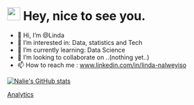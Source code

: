 
<h1><img src="https://emojis.slackmojis.com/emojis/images/1531849430/4246/blob-sunglasses.gif?1531849430" width="30"/> Hey, nice to see you.</h1>


- 👋 Hi, I’m @Linda
- 👀 I’m interested in: Data, statistics and Tech
- 🌱 I’m currently learning:  Data Science
- 💞️ I’m looking to collaborate on  ..(nothing yet..)
- 📫 How to reach me : www.linkedin.com/in/linda-nalweyiso


<!---
nalie-linda/nalie-linda is a ✨ special ✨ repository because its `README.md` (this file) appears on your GitHub profile.
You can click the Preview link to take a look at your changes.
--->
[![Nalie's GitHub stats](https://github-readme-stats.vercel.app/api?username=nalie-linda)](https://github.com/nalie-linda/github-readme-stats)

[Analytics](https://github-readme-activity-graph.cyclic.app/graph?username={nalie-linda}&theme={xcode})
